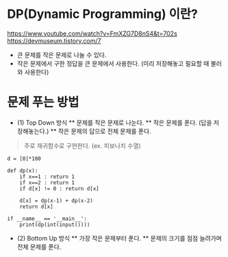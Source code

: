 # DP(Dynamic Programming) 이란?
https://www.youtube.com/watch?v=FmXZG7D8nS4&t=702s
https://devmuseum.tistory.com/7
* 큰 문제를 작은 문제로 나눌 수 있다.
* 작은 문제에서 구한 정답을 큰 문제에서 사용한다. (미리 저장해놓고 필요할 때 불러와 사용한다)

# 문제 푸는 방법
* (1) Top Down 방식
** 문제를 작은 문제로 나눈다.
** 작은 문제를 푼다. (답을 저장해놓는다.)
** 작은 문제의 답으로 전체 문제를 푼다.

> 주로 재귀함수로 구현한다. (ex. 피보나치 수열)

```{python}
d = [0]*100

def dp(x):
    if x==1 : return 1
    if x==2 : return 1
    if d[x] != 0 : return d[x]

    d[x] = dp(x-1) + dp(x-2)
    return d[x]

if __name__ == '__main__':
    print(dp(int(input())))
```

* (2) Bottom Up 방식
** 가장 작은 문제부터 푼다.
** 문제의 크기를 점점 늘려가며 전체 문제를 푼다.
